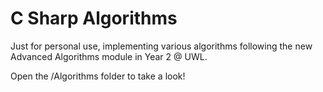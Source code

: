 # C Sharp Algorithms

Just for personal use, implementing various algorithms following the new Advanced Algorithms module in Year 2 @ UWL.

Open the /Algorithms folder to take a look!
